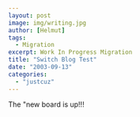 ```yaml
---
layout: post
image: img/writing.jpg
author: [Helmut]
tags:
  - Migration
excerpt: Work In Progress Migration
title: "Switch Blog Test"
date: "2003-09-13"
categories: 
  - "justcuz"
---
```


The "new board is up!!!
